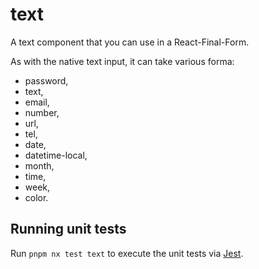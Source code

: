 # text

A text component that you can use in a React-Final-Form.

As with the native text input, it can take various forma:

- password,
- text,
- email,
- number,
- url,
- tel,
- date,
- datetime-local,
- month,
- time,
- week,
- color.

## Running unit tests

Run `pnpm nx test text` to execute the unit tests via
[Jest](https://jestjs.io).
